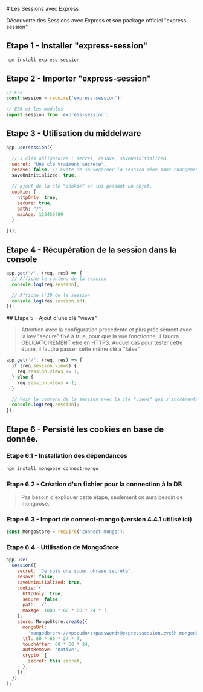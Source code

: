# Les Sessions avec Express

Découverte des Sessions avec Express et son package officiel "express-session"

## Etape 1 - Installer "express-session"

```sh
npm install express-session
```

## Etape 2 - Importer "express-session"

```js
// ES5
const session = require('express-session');

// ES6 et les modules
import session from 'express-session';
```

## Etape 3 - Utilisation du middelware

```js
app.use(session({

  // 3 clés obligatoire : secret, resave, saveUninitialized
  secret: "Une clé vraiment secrete",
  resave: false, // Evite de sauvegarder la session même sans changement.
  saveUninitialized; true,

  // ajout de la clé "cookie" en lui passant un objet.
  cookie: {
    httpOnly: true,
    secure: true,
    path: "/",
    maxAge: 123456789
  }

}));
```

## Etape 4 - Récupération de la session dans la console

```js
app.get('/', (req, res) => {
  // Affiche le contenu de la session
  console.log(req.session);

  // Affiche l'ID de la session
  console.log(res.session.id);
});
```

## Etape 5 - Ajout d'une clé "views"

> Attention avec la configuration précédente et plus précisément avec la key "secure" fixé à true, pour que la vue fonctionne, il faudra OBLIGATOIREMENT être en HTTPS. Auquel cas pour tester cette étape, il faudra passer cette même clé à "false"

```js
app.get('/', (req, res) => {
  if (req.session.views) {
    req.session.views += 1;
  } else {
    req.session.views = 1;
  }

  // Voir le contenu de la session avec la clé "views" qui s'incrémente.
  console.log(req.session);
});
```

## Etape 6 - Persisté les cookies en base de donnée.

### Etape 6.1 - Installation des dépendances

```sh
npm install mongoose connect-mongo
```

### Etape 6.2 - Création d'un fichier pour la connection à la DB

> Pas besoin d'expliquer cette étape, seulement on aura besoin de mongoose.

### Etape 6.3 - Import de connect-mongo (version 4.4.1 utilisé ici)

```js
const MongoStore = require('connect-mongo');
```

### Etape 6.4 - Utilisation de MongoStore

```js
app.use(
  session({
    secret: 'Je suis une super phrase secrète',
    resave: false,
    saveUninitialized: true,
    cookie: {
      httpOnly: true,
      secure: false,
      path: '/',
      maxAge: 1000 * 60 * 60 * 24 * 7,
    },
    store: MongoStore.create({
      mongoUrl:
        'mongodb+srv://<pseudo>:<password>@expresssession.zve6h.mongodb.net/<db_name>',
      ttl: 60 * 60 * 24 * 7,
      touchAfter: 60 * 60 * 24,
      autoRemove: 'native',
      crypto: {
        secret: this.secret,
      },
    }),
  })
);
```

